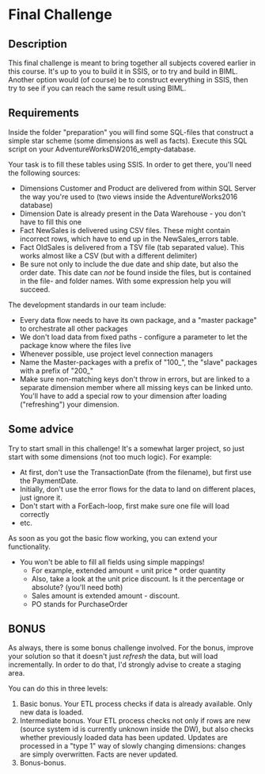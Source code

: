 # Final Challenge

## Description

This final challenge is meant to bring together all subjects covered earlier in this course.
It's up to you to build it in SSIS, or to try and build in BIML. Another option would (of course) be to construct everything in SSIS, then try to see if you can reach the same result using BIML.

## Requirements

Inside the folder "preparation" you will find some SQL-files that construct a simple star scheme (some dimensions as well as facts). Execute this SQL script on your AdventureWorksDW2016_empty-database.

Your task is to fill these tables using SSIS. In order to get there, you'll need the following sources:

* Dimensions Customer and Product are delivered from within SQL Server the way you're used to (two views inside the AdventureWorks2016 database)
* Dimension Date is already present in the Data Warehouse - you don't have to fill this one
* Fact NewSales is delivered using CSV files. These might contain incorrect rows, which have to end up in the NewSales_errors table.
* Fact OldSales is delivered from a TSV file (tab separated value). This works almost like a CSV (but with a different delimiter)
* Be sure not only to include the due date and ship date, but also the order date. This date can *not* be found inside the files, but is contained in the file- and folder names. With some expression help you will succeed.

The development standards in our team include: 

* Every data flow needs to have its own package, and a "master package" to orchestrate all other packages
* We don't load data from fixed paths - configure a parameter to let the package know where the files live
* Whenever possible, use project level connection managers
* Name the Master-packages with a prefix of "100_", the "slave" packages with a prefix of "200_"
* Make sure non-matching keys don't throw in errors, but are linked to a separate dimension member where all missing keys can be linked unto. You'll have to add a special row to your dimension after loading ("refreshing") your dimension.

## Some advice

Try to start small in this challenge! It's a somewhat larger project, so just start with some dimensions (not too much logic). For example: 

* At first, don't use the TransactionDate (from the filename), but first use the PaymentDate. 
* Initially, don't use the error flows for the data to land on different places, just ignore it.
* Don't start with a ForEach-loop, first make sure one file will load correctly
* etc.

As soon as you got the basic flow working, you can extend your functionality.

* You won't be able to fill all fields using simple mappings!
	* For example, extended amount = unit price * order quantity
	* Also, take a look at the unit price discount. Is it the percentage or absolute? (you'll need both)
	* Sales amount is extended amount - discount.
	* PO stands for PurchaseOrder


## BONUS
As always, there is some bonus challenge involved. For the bonus, improve your solution so that it doesn't just *refresh* the data, but will load incrementally.
In order to do that, I'd strongly advise to create a staging area. 

You can do this in three levels:

1. Basic bonus. Your ETL process checks if data is already available. Only new data is loaded.
2. Intermediate bonus. Your ETL process checks not only if rows are new (source system id is currently unknown inside the DW), but also checks whether previously loaded data 
has been updated. Updates are processed in a "type 1" way of slowly changing dimensions: changes are simply overwritten. Facts are never updated.
3. Bonus-bonus. 